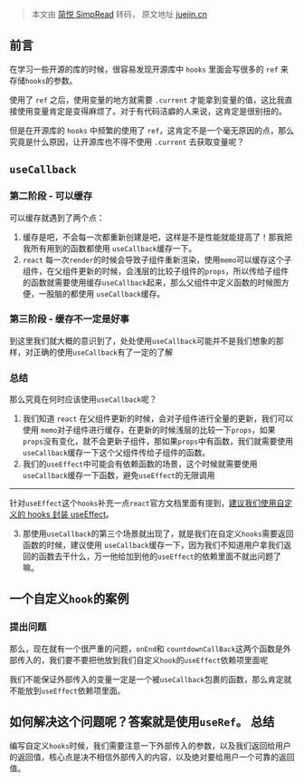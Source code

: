 > 本文由 [简悦 SimpRead](http://ksria.com/simpread/) 转码， 原文地址 [juejin.cn](https://juejin.cn/post/7271643757640007680?utm_source=gold_browser_extension)

前言
--
在学习一些开源的库的时候，很容易发现开源库中 `hooks` 里面会写很多的 `ref` 来存储`hooks`的参数。

使用了 `ref` 之后，使用变量的地方就需要 `.current` 才能拿到变量的值，这比我直接使用变量肯定是变得麻烦了。对于有代码洁癖的人来说，这肯定是很别扭的。

但是在开源库的 `hooks` 中频繁的使用了 `ref`，这肯定不是一个毫无原因的点，那么究竟是什么原因，让开源库也不得不使用 `.current` 去获取变量呢？

`useCallback`
-------------
### 第二阶段 - 可以缓存

可以缓存就遇到了两个点：

1.  缓存是吧，不会每一次都重新创建是吧，这样是不是性能就能提高了！那我把我所有用到的函数都使用 `useCallback`缓存一下。
2.  `react` 每一次`render`的时候会导致子组件重新渲染，使用`memo`可以缓存这个子组件，在父组件更新的时候，会浅层的比较子组件的`props`，所以传给子组件的函数就需要使用缓存`useCallback`起来，那么父组件中定义函数的时候图方便，一股脑的都使用 `useCallback`缓存。


### 第三阶段 - 缓存不一定是好事
 到这里我们就大概的意识到了，处处使用`useCallback`可能并不是我们想象的那样，对正确的使用`useCallback`有了一定的了解

### 总结

那么究竟在何时应该使用`useCallback`呢？

1.  我们知道 `react` 在父组件更新的时候，会对子组件进行全量的更新，我们可以使用 `memo`对子组件进行缓存，在更新的时候浅层的比较一下`props`，如果`props`没有变化，就不会更新子组件，那如果`props`中有函数，我们就需要使用 `useCallback`缓存一下这个父组件传给子组件的函数。
2.  我们的`useEffect`中可能会有依赖函数的场景，这个时候就需要使用`useCallback`缓存一下函数，避免`useEffect`的无限调用



---
针对`useEffect`这个`hooks`补充一点`react`官方文档里面有提到，[建议我们使用自定义的 hooks 封装 useEffect](https://link.juejin.cn?target=https%3A%2F%2Fzh-hans.react.dev%2Freference%2Freact%2FuseEffect%23wrapping-effects-in-custom-hooks "https://zh-hans.react.dev/reference/react/useEffect#wrapping-effects-in-custom-hooks")。

3.  那使用`useCallback`的第三个场景就出现了，就是我们在自定义`hooks`需要返回函数的时候，建议使用 `useCallback`缓存一下，因为我们不知道用户拿我们返回的函数去干什么，万一他给加到他的`useEffect`的依赖里面不就出问题了嘛。

一个自定义`hook`的案例
--------------
### 提出问题

那么，现在就有一个很严重的问题，`onEnd`和 `countdownCallBack`这两个函数是外部传入的，我们要不要把他放到我们自定义`hook`的`useEffect`依赖项里面呢

我们不能保证外部传入的变量一定是一个被`useCallback`包裹的函数，那么肯定就不能放到`useEffect`依赖项里面。

如何解决这个问题呢？答案就是使用`useRef`。
总结
--
编写自定义`hooks`时候，我们需要注意一下外部传入的参数，以及我们返回给用户的返回值，核心点是决不相信外部传入的内容，以及绝对要给用户一个可靠的返回值。